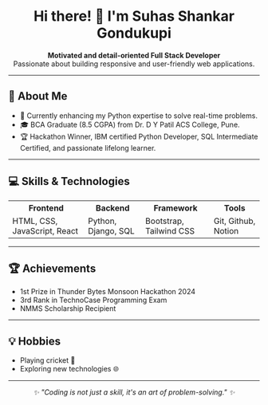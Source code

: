 <h1 align="center">Hi there! 👋 I'm Suhas Shankar Gondukupi</h1>

<p align="center">
  <strong>Motivated and detail-oriented Full Stack Developer</strong> <br>
  Passionate about building responsive and user-friendly web applications.
</p>

---

<h2>🚀 About Me</h2>
<ul>
  <li>🌱 Currently enhancing my Python expertise to solve real-time problems.</li>
  <li>🎓 BCA Graduate (8.5 CGPA) from Dr. D Y Patil ACS College, Pune.</li>
  <li>🏆 Hackathon Winner, IBM certified Python Developer, SQL Intermediate Certified, and passionate lifelong learner.</li>
</ul>

---

<h2>💻 Skills & Technologies</h2>
<table>
  <tr>
    <th>Frontend</th>
    <th>Backend</th>
    <th>Framework</th>
    <th>Tools</th>
  </tr>
  <tr>
    <td>HTML, CSS, JavaScript, React</td>
    <td>Python, Django, SQL</td>
    <td>Bootstrap, Tailwind CSS</td>
    <td>Git, Github, Notion</td>
  </tr>
</table>

---



<h2>🏆 Achievements</h2>
<ul>
  <li>1st Prize in Thunder Bytes Monsoon Hackathon 2024</li>
  <li>3rd Rank in TechnoCase Programming Exam</li>
  <li>NMMS Scholarship Recipient</li>
</ul>

---

<h2>💡 Hobbies</h2>
<ul>
  <li>Playing cricket 🏏</li>
  <li>Exploring new technologies 🌐</li>
</ul>

---




<p align="center"><em>✨ "Coding is not just a skill, it's an art of problem-solving." ✨</em></p>
